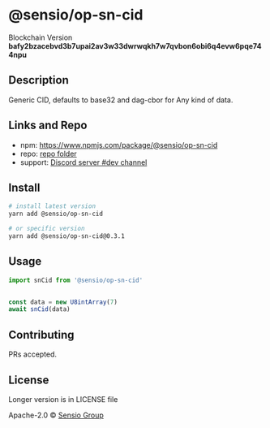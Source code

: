 
  # @sensio/op-sn-cid

  Blockchain Version **bafy2bzacebvd3b7upai2av3w33dwrwqkh7w7qvbon6obi6q4evw6pqe744npu**
  

  ## Description 
  
  Generic CID, defaults to base32 and dag-cbor for Any kind of data.
  
  ##  Links and Repo

  * npm: https://www.npmjs.com/package/@sensio/op-sn-cid
  * repo: [repo folder](https://gitlab.com/sensio_group/network-js/-/tree/master/operations/snCid)
  * support: [Discord server #dev channel](https://discord.gg/JsdKZ5K) 

  ## Install
  
  ```sh
  # install latest version
  yarn add @sensio/op-sn-cid

  # or specific version
  yarn add @sensio/op-sn-cid@0.3.1
  ```
  
  ## Usage
  
  ```ts
  import snCid from '@sensio/op-sn-cid'


  const data = new U8intArray(7)
  await snCid(data)
  ```
  
  ## Contributing
  
  PRs accepted.
  
  ## License
  
  Longer version is in LICENSE file
  
  Apache-2.0 © [Sensio Group](https://sensio.group) 
  